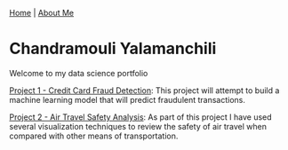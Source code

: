 [Home](https://chandu85.github.io/data-science/) | [About Me](https://chandu85.github.io/data-science/aboutme.html)

# Chandramouli Yalamanchili
Welcome to my data science portfolio

[Project 1 - Credit Card Fraud Detection](Project%201%20-%20Creditcard%20Fraud%20detection/):
This project will attempt to build a machine learning model that will predict fraudulent transactions.

[Project 2 - Air Travel Safety Analysis](Project%202%20-%20Air%20Travel%20Safety/):
As part of this project I have used several visualization techniques to review the safety of air travel when compared with other means of transportation.
